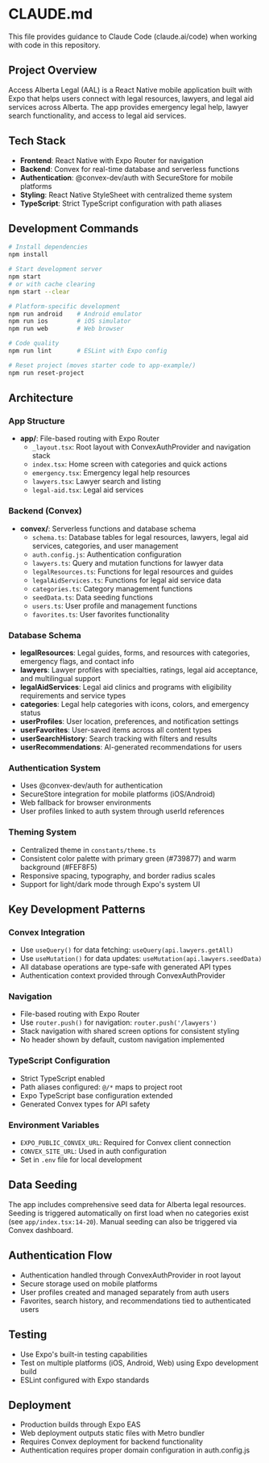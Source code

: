# CLAUDE.md

This file provides guidance to Claude Code (claude.ai/code) when working with code in this repository.

## Project Overview

Access Alberta Legal (AAL) is a React Native mobile application built with Expo that helps users connect with legal resources, lawyers, and legal aid services across Alberta. The app provides emergency legal help, lawyer search functionality, and access to legal aid services.

## Tech Stack

- **Frontend**: React Native with Expo Router for navigation
- **Backend**: Convex for real-time database and serverless functions
- **Authentication**: @convex-dev/auth with SecureStore for mobile platforms
- **Styling**: React Native StyleSheet with centralized theme system
- **TypeScript**: Strict TypeScript configuration with path aliases

## Development Commands

```bash
# Install dependencies
npm install

# Start development server
npm start
# or with cache clearing
npm start --clear

# Platform-specific development
npm run android    # Android emulator
npm run ios        # iOS simulator
npm run web        # Web browser

# Code quality
npm run lint       # ESLint with Expo config

# Reset project (moves starter code to app-example/)
npm run reset-project
```

## Architecture

### App Structure
- **app/**: File-based routing with Expo Router
  - `_layout.tsx`: Root layout with ConvexAuthProvider and navigation stack
  - `index.tsx`: Home screen with categories and quick actions
  - `emergency.tsx`: Emergency legal help resources
  - `lawyers.tsx`: Lawyer search and listing
  - `legal-aid.tsx`: Legal aid services

### Backend (Convex)
- **convex/**: Serverless functions and database schema
  - `schema.ts`: Database tables for legal resources, lawyers, legal aid services, categories, and user management
  - `auth.config.js`: Authentication configuration
  - `lawyers.ts`: Query and mutation functions for lawyer data
  - `legalResources.ts`: Functions for legal resources and guides
  - `legalAidServices.ts`: Functions for legal aid service data
  - `categories.ts`: Category management functions
  - `seedData.ts`: Data seeding functions
  - `users.ts`: User profile and management functions
  - `favorites.ts`: User favorites functionality

### Database Schema
- **legalResources**: Legal guides, forms, and resources with categories, emergency flags, and contact info
- **lawyers**: Lawyer profiles with specialties, ratings, legal aid acceptance, and multilingual support
- **legalAidServices**: Legal aid clinics and programs with eligibility requirements and service types
- **categories**: Legal help categories with icons, colors, and emergency status
- **userProfiles**: User location, preferences, and notification settings
- **userFavorites**: User-saved items across all content types
- **userSearchHistory**: Search tracking with filters and results
- **userRecommendations**: AI-generated recommendations for users

### Authentication System
- Uses @convex-dev/auth for authentication
- SecureStore integration for mobile platforms (iOS/Android)
- Web fallback for browser environments
- User profiles linked to auth system through userId references

### Theming System
- Centralized theme in `constants/theme.ts`
- Consistent color palette with primary green (#739877) and warm background (#FEF8F5)
- Responsive spacing, typography, and border radius scales
- Support for light/dark mode through Expo's system UI

## Key Development Patterns

### Convex Integration
- Use `useQuery()` for data fetching: `useQuery(api.lawyers.getAll)`
- Use `useMutation()` for data updates: `useMutation(api.lawyers.seedData)`
- All database operations are type-safe with generated API types
- Authentication context provided through ConvexAuthProvider

### Navigation
- File-based routing with Expo Router
- Use `router.push()` for navigation: `router.push('/lawyers')`
- Stack navigation with shared screen options for consistent styling
- No header shown by default, custom navigation implemented

### TypeScript Configuration
- Strict TypeScript enabled
- Path aliases configured: `@/*` maps to project root
- Expo TypeScript base configuration extended
- Generated Convex types for API safety

### Environment Variables
- `EXPO_PUBLIC_CONVEX_URL`: Required for Convex client connection
- `CONVEX_SITE_URL`: Used in auth configuration
- Set in `.env` file for local development

## Data Seeding
The app includes comprehensive seed data for Alberta legal resources. Seeding is triggered automatically on first load when no categories exist (see `app/index.tsx:14-20`). Manual seeding can also be triggered via Convex dashboard.

## Authentication Flow
- Authentication handled through ConvexAuthProvider in root layout
- Secure storage used on mobile platforms
- User profiles created and managed separately from auth users
- Favorites, search history, and recommendations tied to authenticated users

## Testing
- Use Expo's built-in testing capabilities
- Test on multiple platforms (iOS, Android, Web) using Expo development build
- ESLint configured with Expo standards

## Deployment
- Production builds through Expo EAS
- Web deployment outputs static files with Metro bundler
- Requires Convex deployment for backend functionality
- Authentication requires proper domain configuration in auth.config.js